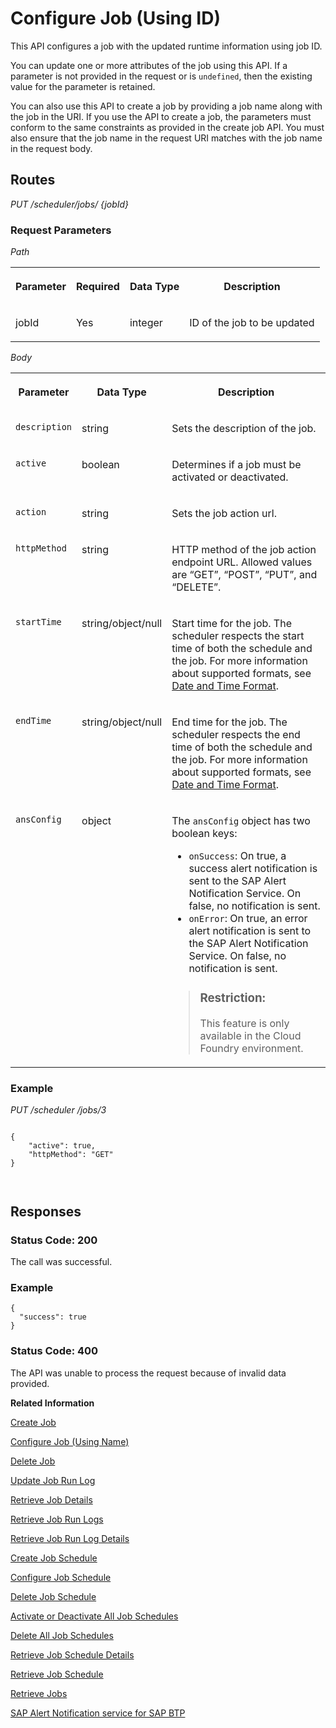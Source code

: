 <!-- loio514f2f618c934b8a8aac639adfa1cb29 -->

# Configure Job \(Using ID\)

This API configures a job with the updated runtime information using job ID.



You can update one or more attributes of the job using this API. If a parameter is not provided in the request or is `undefined`, then the existing value for the parameter is retained.

You can also use this API to create a job by providing a job name along with the job in the URI. If you use the API to create a job, the parameters must conform to the same constraints as provided in the create job API. You must also ensure that the job name in the request URI matches with the job name in the request body.



## Routes

 *PUT /scheduler/jobs/ \{jobId\}* 



### Request Parameters

 *Path* 


<table>
<tr>
<th valign="top">

Parameter



</th>
<th valign="top">

Required



</th>
<th valign="top">

Data Type



</th>
<th valign="top">

Description



</th>
</tr>
<tr>
<td valign="top">

jobId



</td>
<td valign="top">

Yes



</td>
<td valign="top">

integer



</td>
<td valign="top">

ID of the job to be updated



</td>
</tr>
</table>

 *Body* 


<table>
<tr>
<th valign="top">

Parameter



</th>
<th valign="top">

Data Type



</th>
<th valign="top">

Description



</th>
</tr>
<tr>
<td valign="top">

`description`



</td>
<td valign="top">

string



</td>
<td valign="top">

Sets the description of the job.



</td>
</tr>
<tr>
<td valign="top">

`active`



</td>
<td valign="top">

boolean



</td>
<td valign="top">

Determines if a job must be activated or deactivated.



</td>
</tr>
<tr>
<td valign="top">

`action`



</td>
<td valign="top">

string



</td>
<td valign="top">

Sets the job action url.



</td>
</tr>
<tr>
<td valign="top">

 `httpMethod` 



</td>
<td valign="top">

string



</td>
<td valign="top">

HTTP method of the job action endpoint URL. Allowed values are “GET”, “POST”, “PUT”, and “DELETE”.



</td>
</tr>
<tr>
<td valign="top">

 `startTime` 



</td>
<td valign="top">

string/object/null



</td>
<td valign="top">

Start time for the job. The scheduler respects the start time of both the schedule and the job. For more information about supported formats, see [Date and Time Format](../20---Concepts/schedule-formats-54615f0.md#loio333e7ce070c245d0bb8493cff2e3027b).



</td>
</tr>
<tr>
<td valign="top">

 `endTime` 



</td>
<td valign="top">

string/object/null



</td>
<td valign="top">

End time for the job. The scheduler respects the end time of both the schedule and the job. For more information about supported formats, see [Date and Time Format](../20---Concepts/schedule-formats-54615f0.md#loio333e7ce070c245d0bb8493cff2e3027b).



</td>
</tr>
<tr>
<td valign="top">

`ansConfig`



</td>
<td valign="top">

object



</td>
<td valign="top">

The `ansConfig` object has two boolean keys:

-   `onSuccess`: On true, a success alert notification is sent to the SAP Alert Notification Service. On false, no notification is sent.
-   `onError`: On true, an error alert notification is sent to the SAP Alert Notification Service. On false, no notification is sent.

> ### Restriction:  
> This feature is only available in the Cloud Foundry environment.



</td>
</tr>
</table>



### Example

*PUT /scheduler /jobs/3*

```

{
	"active": true,
	"httpMethod": "GET"
}

 
```



## Responses



### Status Code: 200

The call was successful.



### Example

```
{
  "success": true
}
```



### Status Code: 400

The API was unable to process the request because of invalid data provided.

**Related Information**  


[Create Job](create-job-2c1ecb6.md "This API creates a job by accepting one or more job schedules to be created.")

[Configure Job \(Using Name\)](configure-job-using-name-5790b8a.md "This API configures a job with the updated runtime information using job name.")

[Delete Job](delete-job-cd8feb7.md "This API deletes a job and all its runtime information such as schedules and logs.")

[Update Job Run Log](update-job-run-log-e85da40.md "This API is used by the application to inform the Job Scheduler about the status of an asynchronous, long-running job.")

[Retrieve Job Details](retrieve-job-details-815605d.md "This API retrieves the saved configuration settings of a specified job, optionally with its schedules.")

[Retrieve Job Run Logs](retrieve-job-run-logs-13d38f3.md "This API retrieves the details for a specified job schedule.")

[Retrieve Job Run Log Details](retrieve-job-run-log-details-e49a4b2.md "This API retrieves the details for a specified job run log.")

[Create Job Schedule](create-job-schedule-66ab3c1.md "This API creates a job schedule for a specified job.")

[Configure Job Schedule](configure-job-schedule-0a4d939.md "This API configures/updates the runtime information of a job schedule for a specified job.")

[Delete Job Schedule](delete-job-schedule-3066b6d.md "This API deletes the specified job schedule.")

[Activate or Deactivate All Job Schedules](activate-or-deactivate-all-job-schedules-fe9650b.md "This API activates or deactivates all the existing schedules for a job.")

[Delete All Job Schedules](delete-all-job-schedules-0aab1ab.md "This API deletes all the schedules of the specified job.")

[Retrieve Job Schedule Details](retrieve-job-schedule-details-fa16c72.md "This API retrieves the saved configuration settings of a specified job schedule.")

[Retrieve Job Schedule](retrieve-job-schedule-251658d.md "This API retrieves schedule details for a specified job.")

[Retrieve Jobs](retrieve-jobs-b4d3719.md "Retrieve all jobs in a service instance.")

[SAP Alert Notification service for SAP BTP](https://help.sap.com/docs/ALERT_NOTIFICATION?version=Cloud)

